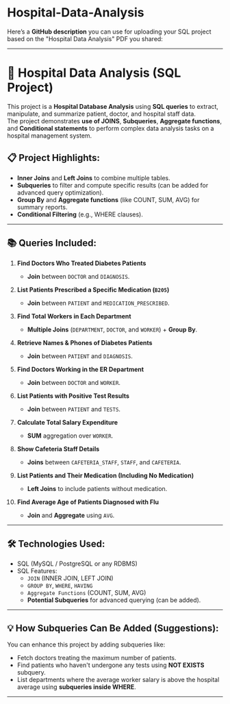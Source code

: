 # Hospital-Data-Analysis

Here’s a **GitHub description** you can use for uploading your SQL project based on the "Hospital Data Analysis" PDF you shared:  

---

# 🏥 Hospital Data Analysis (SQL Project)

This project is a **Hospital Database Analysis** using **SQL queries** to extract, manipulate, and summarize patient, doctor, and hospital staff data.  
The project demonstrates **use of JOINS**, **Subqueries**, **Aggregate functions**, and **Conditional statements** to perform complex data analysis tasks on a hospital management system.

## 📋 Project Highlights:
- **Inner Joins** and **Left Joins** to combine multiple tables.
- **Subqueries** to filter and compute specific results (can be added for advanced query optimization).
- **Group By** and **Aggregate functions** (like COUNT, SUM, AVG) for summary reports.
- **Conditional Filtering** (e.g., WHERE clauses).

---

## 📚 Queries Included:

1. **Find Doctors Who Treated Diabetes Patients**  
   - **Join** between `DOCTOR` and `DIAGNOSIS`.

2. **List Patients Prescribed a Specific Medication (`B205`)**  
   - **Join** between `PATIENT` and `MEDICATION_PRESCRIBED`.

3. **Find Total Workers in Each Department**  
   - **Multiple Joins** (`DEPARTMENT`, `DOCTOR`, and `WORKER`) + **Group By**.

4. **Retrieve Names & Phones of Diabetes Patients**  
   - **Join** between `PATIENT` and `DIAGNOSIS`.

5. **Find Doctors Working in the ER Department**  
   - **Join** between `DOCTOR` and `WORKER`.

6. **List Patients with Positive Test Results**  
   - **Join** between `PATIENT` and `TESTS`.

7. **Calculate Total Salary Expenditure**  
   - **SUM** aggregation over `WORKER`.

8. **Show Cafeteria Staff Details**  
   - **Joins** between `CAFETERIA_STAFF`, `STAFF`, and `CAFETERIA`.

9. **List Patients and Their Medication (Including No Medication)**  
   - **Left Joins** to include patients without medication.

10. **Find Average Age of Patients Diagnosed with Flu**  
    - **Join** and **Aggregate** using `AVG`.

---

## 🛠 Technologies Used:
- SQL (MySQL / PostgreSQL or any RDBMS)
- SQL Features:  
  - `JOIN` (INNER JOIN, LEFT JOIN)  
  - `GROUP BY`, `WHERE`, `HAVING`
  - `Aggregate Functions` (COUNT, SUM, AVG)
  - **Potential Subqueries** for advanced querying (can be added).

---

## 💡 How Subqueries Can Be Added (Suggestions):
You can enhance this project by adding subqueries like:
- Fetch doctors treating the maximum number of patients.  
- Find patients who haven't undergone any tests using **NOT EXISTS** subquery.
- List departments where the average worker salary is above the hospital average using **subqueries inside WHERE**.

---

